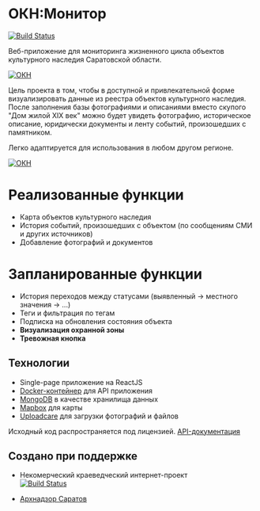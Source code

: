 # ОКН:Монитор

[![Build Status](https://oldsaratov.visualstudio.com/OKN/_apis/build/status/OKN-API?branchName=develop)](https://oldsaratov.visualstudio.com/OKN/_build/latest?definitionId=1&branchName=develop)

Веб-приложение для мониторинга жизненного цикла объектов культурного наследия Саратовской области. 

[![ОКН](https://oldsaratov.ru/okn.jpeg)](https://okn.oldsaratov.ru)

Цель проекта в том, чтобы в доступной и привлекательной форме визуализировать данные из реестра объектов культурного наследия. После заполнения базы фотографиями и описаниями вместо скупого "Дом жилой XIX век" можно будет увидеть фотографию, историческое описание, юридически документы и ленту событий, произошедших с памятником.

Легко адаптируется для использования в любом другом регионе.

[![ОКН](https://oldsaratov.ru/oknexample.jpeg)](https://okn.oldsaratov.ru)

# Реализованные функции

  - Карта объектов культурного наследия
  - История событий, произошедших с объектом (по сообщениям СМИ и других источников)
  - Добавление фотографий и документов

# Запланированные функции

  - История переходов между статусами (выявленный -> местного значения -> ...)
  - Теги и фильтрация по тегам
  - Подписка на обновления состояния объекта
  - **Визуализация охранной зоны**
  - **Тревожная кнопка**


## Технологии
- Single-page приложение на ReactJS 
- [Docker-контейнер](https://hub.docker.com/r/oldsaratov/okn) для API приложения
- [MongoDB](https://www.mongodb.com/cloud/atlas) в качестве хранилища данных
- [Mapbox](https://www.mapbox.com/) для карты
- [Uploadcare](https://uploadcare.com/) для загрузки фотографий и файлов

Исходный код распространяется под  лицензией. 
[API-документация](https://okn.oldsaratov.ru/swagger/index.html)
  
    
## Создано при поддержке

- Некомерческий краеведческий интернет-проект  
[![Build Status](https://oldsaratov.ru/sites/default/files/logo_1.png)](https://oldsaratov.ru)

- [Архнадзор Саратов](https://www.facebook.com/groups/545086345864091/)
